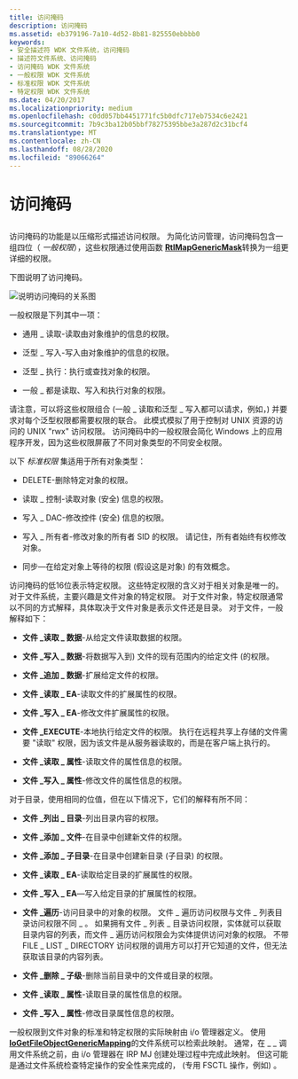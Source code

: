 ```yaml
---
title: 访问掩码
description: 访问掩码
ms.assetid: eb379196-7a10-4d52-8b81-825550ebbbb0
keywords:
- 安全描述符 WDK 文件系统，访问掩码
- 描述符文件系统、访问掩码
- 访问掩码 WDK 文件系统
- 一般权限 WDK 文件系统
- 标准权限 WDK 文件系统
- 特定权限 WDK 文件系统
ms.date: 04/20/2017
ms.localizationpriority: medium
ms.openlocfilehash: c0dd057bb4451771fc5b0dfc717eb7534c6e2421
ms.sourcegitcommit: 7b9c3ba12b05bbf78275395bbe3a287d2c31bcf4
ms.translationtype: MT
ms.contentlocale: zh-CN
ms.lasthandoff: 08/28/2020
ms.locfileid: "89066264"
---
```

# <a name="access-mask"></a>访问掩码


## <span id="ddk_sec_access_mask_if"></span><span id="DDK_SEC_ACCESS_MASK_IF"></span>


访问掩码的功能是以压缩形式描述访问权限。 为简化访问管理，访问掩码包含一组四位（ *一般权限*），这些权限通过使用函数 [**RtlMapGenericMask**](/windows-hardware/drivers/ddi/ntddk/nf-ntddk-rtlmapgenericmask)转换为一组更详细的权限。

下图说明了访问掩码。

![说明访问掩码的关系图](images/fssecurity-03.png)

一般权限是下列其中一项：

-   通用 \_ 读取-读取由对象维护的信息的权限。

-   泛型 \_ 写入-写入由对象维护的信息的权限。

-   泛型 \_ 执行：执行或查找对象的权限。

-   一般 \_ 都是读取、写入和执行对象的权限。

请注意，可以将这些权限组合 (一般 \_ 读取和泛型 \_ 写入都可以请求，例如，) 并要求对每个泛型权限都需要权限的联合。 此模式模拟了用于控制对 UNIX 资源的访问的 UNIX "rwx" 访问权限。 访问掩码中的一般权限会简化 Windows 上的应用程序开发，因为这些权限屏蔽了不同对象类型的不同安全权限。

以下 *标准权限* 集适用于所有对象类型：

-   DELETE-删除特定对象的权限。

-   读取 \_ 控制-读取对象 (安全) 信息的权限。

-   写入 \_ DAC-修改控件 (安全) 信息的权限。

-   写入 \_ 所有者-修改对象的所有者 SID 的权限。 请记住，所有者始终有权修改对象。

-   同步—在给定对象上等待的权限 (假设这是对象) 的有效概念。

访问掩码的低16位表示特定权限。 这些特定权限的含义对于相关对象是唯一的。 对于文件系统，主要兴趣是文件对象的特定权限。 对于文件对象，特定权限通常以不同的方式解释，具体取决于文件对象是表示文件还是目录。 对于文件，一般解释如下：

-   **文件 \_读取 \_ 数据**-从给定文件读取数据的权限。

-   **文件 \_写入 \_ 数据**-将数据写入到) 文件的现有范围内的给定文件 (的权限。

-   **文件 \_追加 \_ 数据**-扩展给定文件的权限。

-   **文件 \_读取 \_ EA**-读取文件的扩展属性的权限。

-   **文件 \_写入 \_ EA**-修改文件扩展属性的权限。

-   **文件 \_EXECUTE**-本地执行给定文件的权限。 执行在远程共享上存储的文件需要 "读取" 权限，因为该文件是从服务器读取的，而是在客户端上执行的。

-   **文件 \_读取 \_ 属性**-读取文件的属性信息的权限。

-   **文件 \_写入 \_ 属性**-修改文件的属性信息的权限。

对于目录，使用相同的位值，但在以下情况下，它们的解释有所不同：

-   **文件 \_列出 \_ 目录**-列出目录内容的权限。

-   **文件 \_添加 \_ 文件**-在目录中创建新文件的权限。

-   **文件 \_添加 \_ 子目录**-在目录中创建新目录 (子目录) 的权限。

-   **文件 \_读取 \_ EA**-读取给定目录的扩展属性的权限。

-   **文件 \_写入 \_ EA**—写入给定目录的扩展属性的权限。

-   **文件 \_遍历**-访问目录中的对象的权限。 文件 \_ 遍历访问权限与文件 \_ 列表目录访问权限不同 \_ 。 如果拥有文件 \_ 列表 \_ 目录访问权限，实体就可以获取目录内容的列表，而文件 \_ 遍历访问权限会为实体提供访问对象的权限。 不带 FILE \_ LIST \_ DIRECTORY 访问权限的调用方可以打开它知道的文件，但无法获取该目录的内容列表。

-   **文件 \_删除 \_ 子级**-删除当前目录中的文件或目录的权限。

-   **文件 \_读取 \_ 属性**-读取目录的属性信息的权限。

-   **文件 \_写入 \_ 属性**-修改目录属性信息的权限。

一般权限到文件对象的标准和特定权限的实际映射由 i/o 管理器定义。 使用 [**IoGetFileObjectGenericMapping**](/windows-hardware/drivers/ddi/ntddk/nf-ntddk-iogetfileobjectgenericmapping)的文件系统可以检索此映射。 通常，在 \_ \_ 调用文件系统之前，由 i/o 管理器在 IRP MJ 创建处理过程中完成此映射。 但这可能是通过文件系统检查特定操作的安全性来完成的， (专用 FSCTL 操作，例如) 。

 

